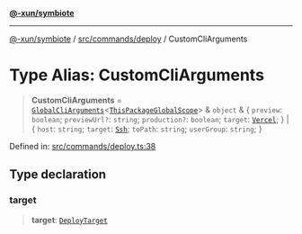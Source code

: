 [**@-xun/symbiote**](../../../../README.md)

***

[@-xun/symbiote](../../../../README.md) / [src/commands/deploy](../README.md) / CustomCliArguments

# Type Alias: CustomCliArguments

> **CustomCliArguments** = [`GlobalCliArguments`](../../../configure/type-aliases/GlobalCliArguments.md)\<[`ThisPackageGlobalScope`](../../../configure/enumerations/ThisPackageGlobalScope.md)\> & `object` & \{ `preview`: `boolean`; `previewUrl?`: `string`; `production?`: `boolean`; `target`: [`Vercel`](../enumerations/DeployTarget.md#vercel); \} \| \{ `host`: `string`; `target`: [`Ssh`](../enumerations/DeployTarget.md#ssh); `toPath`: `string`; `userGroup`: `string`; \}

Defined in: [src/commands/deploy.ts:38](https://github.com/Xunnamius/symbiote/blob/877e3120bdc7f2c76a05ae6085d5ac57197fd79f/src/commands/deploy.ts#L38)

## Type declaration

### target

> **target**: [`DeployTarget`](../enumerations/DeployTarget.md)

